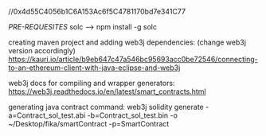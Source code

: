 //0x4d55C4056b1C6A153Ac6f5C4781170bd7e341C77

*PRE-REQUESITES*
solc --> npm install -g solc


creating maven project and adding web3j dependencies: (change web3j version accordingly)
	https://kauri.io/article/b9eb647c47a546bc95693acc0be72546/connecting-to-an-ethereum-client-with-java-eclipse-and-web3j

web3j docs for compiling and wrapper generators:
	https://web3j.readthedocs.io/en/latest/smart_contracts.html

generating java contract command:
web3j solidity generate -a=Contract_sol_test.abi -b=Contract_sol_test.bin -o ~/Desktop/fika/smartContract -p=SmartContract
